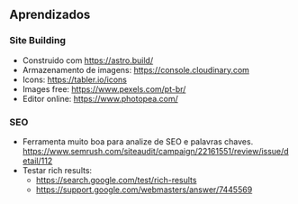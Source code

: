 ## Aprendizados

### Site Building

- Construido com https://astro.build/
- Armazenamento de imagens: https://console.cloudinary.com
- Icons: https://tabler.io/icons
- Images free: https://www.pexels.com/pt-br/
- Editor online: https://www.photopea.com/

### SEO

- Ferramenta muito boa para analize de SEO e palavras chaves. https://www.semrush.com/siteaudit/campaign/22161551/review/issue/detail/112
- Testar rich results:
  - https://search.google.com/test/rich-results
  - https://support.google.com/webmasters/answer/7445569
